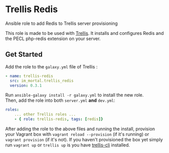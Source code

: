 # Trellis Redis

Ansible role to add Redis to Trellis server provisioning

This role is made to be used with [Trellis](https://github.com/roots/trellis).
It installs and configures Redis and the PECL php-redis extension on your server.

## Get Started

Add the role to the `galaxy.yml` file of Trellis :

```yaml
- name: trellis-redis
  src: im_mortal.trellis_redis
  version: 0.3.1
```

Run `ansible-galaxy install -r galaxy.yml` to install the new role.  
Then, add the role into both `server.yml` **and** `dev.yml`:

```yaml
roles:
    ... other Trellis roles ...
    - { role: trellis-redis, tags: [redis]}
```

After adding the role to the above files and running the install, provision your Vagrant box with `vagrant reload --provision` (if it's running) or `vagrant provision` (if it's not).
If you haven't provisioned the box yet simply run `vagrant up` or `trellis up` is you have [trellis-cli](https://github.com/roots/trellis-cli) installed.
